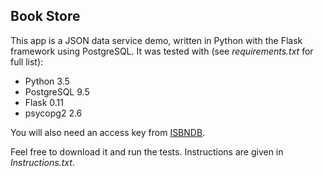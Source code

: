 ## Book Store 

This app is a JSON data service demo, written in Python with the Flask framework using PostgreSQL.  It was tested with (see *requirements.txt* for full list):

+ Python 3.5
+ PostgreSQL 9.5
+ Flask 0.11
+ psycopg2 2.6

You will also need an access key from [ISBNDB](http://www.isbndb.com/).

Feel free to download it and run the tests.  Instructions are given in *Instructions.txt*.


